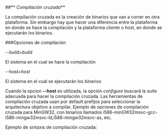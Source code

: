 ##** _Compilación cruzada_**

La compilación cruzada es la creación de binarios que van a correr en otra plataforma. Sin embargo hay que hacer una diferencia entre la plataforma en donde se hace la compilación y la plataforma _cliente_ o _host_, en donde se ejecutarán los binarios.

###Opciones de compilación

--build=_build_

El sistema en el cual se hace la compilación

--host=_host_

El sistema en el cual se ejecutarán los binarios

Cuando la opcion __--host__ es utilizada, la opción _configure_ buscará la suite adecuada para hacer la compilación cruzada. Las herramientas de compilación cruzada usan por default prefijos para seleccionar la arquitectura objetivo a compilar. Ejemplo de opciones de compilación cruzada para MinGW32, con binarios llamados i586-minGW32msvc-gcc-i586-mingw32msvc-ld,i586-mingw32msvc-as, etc.

Ejemplo de sintaxis de compilación cruzada:


